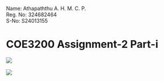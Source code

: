 Name: Athapaththu A. H. M. C. P. <br/>
Reg. No: 324682464 <br/>
S-No: S24013155 <br/>

# COE3200 Assignment-2 Part-i

<img src="https://github.com/user-attachments/assets/502623d7-b671-4212-a378-bb9796fc36ca" />

<br/>
<br/>

<img src="https://github.com/user-attachments/assets/f0c213de-d97a-463b-a1ac-691c77209bf2" />

